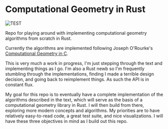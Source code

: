 # Computational Geometry in Rust

![TEST](https://github.com/adamconkey/computational_geometry/actions/workflows/tests.yml/badge.svg)

Repo for playing around with implementing computational geometry algorithms from scratch in Rust.

Currently the algorithms are implemented following Joseph O'Rourke's [Computational Geometry in C](https://www.cambridge.org/core/books/computational-geometry-in-c/22A04E03A4BB10C382A1257F64477E1B).

This is very much a work in progress, I'm just stepping through the text and implementing things as I go. I'm also a Rust newb so I'm frequently stumbling through the implementations, finding I made a terrible design decision, and going back to reimplement things. As such the API is in constant flux.

My goal for this repo is to eventually have a complete implementation of the algorithms described in the text, which will serve as the basis of a computational geometry library in Rust. I will then build from there, exploring more modern concepts and algorithms. My priorities are to have relatively easy-to-read code, a great test suite, and nice visualizations. I will have these three objectives in mind as I build out this repo.
